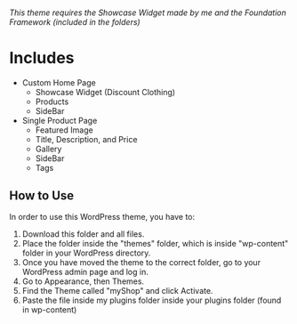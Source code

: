 ###### This theme requires the Showcase Widget made by me and the Foundation Framework (included in the folders)

# Includes
* Custom Home Page
  * Showcase Widget (Discount Clothing)
  * Products
  * SideBar
* Single Product Page
  * Featured Image
  * Title, Description, and Price 
  * Gallery
  * SideBar
  * Tags

## How to Use
In order to use this WordPress theme, you have to:
1. Download this folder and all files. 
2. Place the folder inside the "themes" folder, which is inside "wp-content" folder in your WordPress directory.
3. Once you have moved the theme to the correct folder, go to your WordPress admin page and log in.
4. Go to Appearance, then Themes.
5. Find the Theme called "myShop" and click Activate.
6. Paste the file inside my plugins folder inside your plugins folder (found in wp-content)
